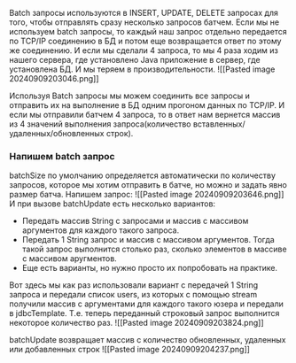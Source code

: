 Batch запросы используются в INSERT, UPDATE, DELETE запросах для того, чтобы отправлять сразу несколько запросов батчем.
Если мы не используем batch запросы, то каждый наш запрос отдельно передается по TCP/IP соединению в БД и потом еще возвращается ответ по этому же соединению. И если мы сделали 4 запроса, то мы 4 раза ходим из нашего сервера, где установлено Java приложение в сервер, где установлена БД. И мы теряем в производительности.
![[Pasted image 20240909203046.png]]

Используя Batch запросы мы можем соединить все запросы и отправить их на выполнение в БД одним прогоном данных по TCP/IP. И если мы отправили батчем 4 запроса, то в ответ нам вернется массив из 4 значений выполнения запроса(количество вставленных/удаленных/обновленных строк).

### Напишем batch запрос
batchSize по умолчанию определяется автоматически по количеству запросов, которое мы хотим отправить в батче, но можно и задать явно размер батча.
Напишем запрос:
![[Pasted image 20240909203646.png]]
И при вызове batchUpdate есть несколько вариантов:
- Передать массив String с запросами и массив с массивом аргументов для каждого такого запроса.
- Передать 1 String запрос и массив с массивом аргументов. Тогда такой запрос выполнится столько раз, сколько элементов в массиве с массивом аругментов.
- Еще есть варианты, но нужно просто их попробовать на практике.

Вот здесь мы как раз использовали вариант с передачей 1 String запроса и передали список users, из которых с помощью stream получили массив с аргументами для каждого такого юзера и передали в jdbcTemplate. Т.е. теперь переданный строковый запрос выполнится некоторое количество раз.
![[Pasted image 20240909203824.png]]

batchUpdate возвращает массив с количество обновленных, удаленных или добавленных строк 
![[Pasted image 20240909204237.png]]

